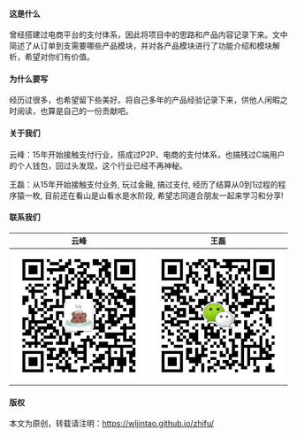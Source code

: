 #### 这是什么
曾经搭建过电商平台的支付体系，因此将项目中的思路和产品内容记录下来。文中简述了从订单到支需要哪些产品模块，并对各产品模块进行了功能介绍和模块解析，希望对你们有价值。

#### 为什么要写
经历过很多，也希望留下些美好。将自己多年的产品经验记录下来，供他人闲暇之时阅读，也算是自己的一份贡献吧。

#### 关于我们
云峰：15年开始接触支付行业，搭成过P2P、电商的支付体系，也搞残过C端用户的个人钱包，回过头发现，这个行业已经不再神秘。

王磊：从15年开始接触支付业务, 玩过金融, 搞过支付, 经历了结算从0到1过程的程序猿一枚, 目前还在看山是山看水是水阶段, 希望志同道合朋友一起来学习和分享!

#### 联系我们

|云峰|王磊|
|---|---|
|![avatar](/images/云峰wx.jpg ':size=300')|![avatar](/images/王磊wx.jpg ':size=300')|

#### 版权
本文为原创，转载请注明：https://wljintao.github.io/zhifu/